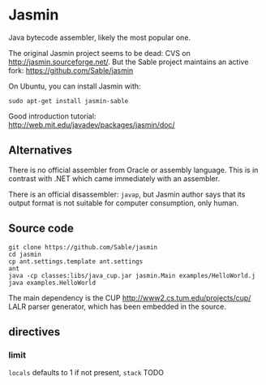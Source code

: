 # Jasmin

Java bytecode assembler, likely the most popular one.

The original Jasmin project seems to be dead: CVS on <http://jasmin.sourceforge.net/>. But the Sable project maintains an active fork: <https://github.com/Sable/jasmin>

On Ubuntu, you can install Jasmin with:

    sudo apt-get install jasmin-sable

Good introduction tutorial: <http://web.mit.edu/javadev/packages/jasmin/doc/>

## Alternatives

There is no official assembler from Oracle or assembly language. This is in contrast with .NET which came immediately with an assembler.

There is an official disassembler: `javap`, but Jasmin author says that its output format is not suitable for computer consumption, only human.

## Source code

    git clone https://github.com/Sable/jasmin
    cd jasmin
    cp ant.settings.template ant.settings
    ant
    java -cp classes:libs/java_cup.jar jasmin.Main examples/HelloWorld.j
    java examples.HelloWorld

The main dependency is the CUP <http://www2.cs.tum.edu/projects/cup/> LALR parser generator, which has been embedded in the source.

## directives

### limit

`locals` defaults to 1 if not present, `stack` TODO
